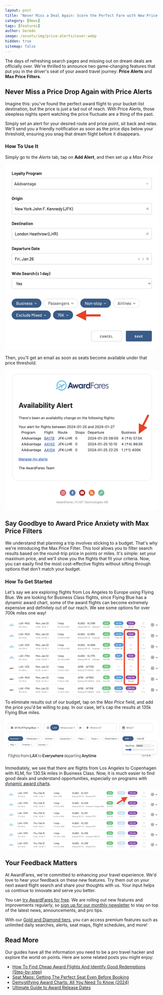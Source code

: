 ```yaml
---
layout: post
title: "Never Miss a Deal Again: Score the Perfect Fare with New Price Alerts and Filters"
category: [News]
tags: [Features]
author: Germán
image: /assets/img/price-alerts/cover.webp
hidden: true
sitemap: false
---
```


The days of refreshing search pages and missing out on dream deals are officially over. We're thrilled to announce two game-changing features that put you in the driver's seat of your award travel journey: **Price Alerts** and **Max Price Filters**.

## Never Miss a Price Drop Again with Price Alerts

Imagine this: you've found the perfect award flight to your bucket-list destination, but the price is just a tad out of reach. With Price Alerts, those sleepless nights spent watching the price fluctuate are a thing of the past.

Simply set an alert for your desired route and price point, sit back and relax. We'll send you a friendly notification as soon as the price dips below your threshold, ensuring you snag that dream flight before it disappears.

### How To Use It

Simply go to the *Alerts* tab, tap on **Add Alert**, and then set up a *Max Price*

<img src="../assets/img/price-alerts/aa-alert-price.webp" alt="Setting a Price Alert on AwardFares" class="noborder"/>

Then, you'll get an email as soon as seats become available under that price threshold.

<img src="../assets/img/price-alerts/aa-alert-email.webp" alt="Email after receiving a Price Alert on AwardFares" class="noborder"/>

## Say Goodbye to Award Price Anxiety with Max Price Filters

We understand that planning a trip involves sticking to a budget. That's why we're introducing the Max Price Filter. This tool allows you to filter search results based on the round-trip price in points or miles. It's simple: set your maximum price, and we'll show you the flights that fit your criteria. Now, you can easily find the most cost-effective flights without sifting through options that don't match your budget.

### How To Get Started

Let's say we are exploring flights from Los Angeles to Europe using Flying Blue. We are looking for Business Class flights, since Flying Blue has a dynamic award chart, some of the award flights can become extremely expensive and definitely out of our reach. We see some options for over 700k miles one way!

<img src="../assets/img/price-alerts/lax-europe-fb.webp" alt="Award flights from Los Angeles to Europe using Flying Blue (AwardFares)" class="noborder"/>

To eliminate results out of our budget, tap on the *Max Price* field, and add the price you'd be willing to pay. In our case, let's cap the results at 135k Flying Blue miles.

<img src="../assets/img/price-alerts/lax-max-price.webp" alt="Set up a maximum price in points or miles when using AwardFares to search an award flight." class="noborder"/>

Immediately, we see that there are flights from Los Angeles to Copenhagen with KLM, for 130.5k miles in Business Class. Now, it is much easier to find good deals and understand opportunities, especially on programs with [dynamic award charts](https://blog.awardfares.com/demystifying-award-charts/).

<img src="../assets/img/price-alerts/lax-europe-fb-filtered.webp" alt="Award flights from Los Angeles to Europe using Flying Blue, maximum 135k miles (AwardFares)" class="noborder"/>

## Your Feedback Matters

At AwardFares, we're committed to enhancing your travel experience. We'd love to hear your feedback on these new features. Try them out on your next award flight search and share your thoughts with us. Your input helps us continue to innovate and serve you better.

You can [try AwardFares for free](https://awardfares.com/). We are rolling out new features and improvements regularly, so [sign up for our monthly newsletter](https://awardfares.com/newsletter) to stay on top of the latest news, announcements, and pro tips.

With our [Gold and Diamond tiers](https://awardfares.com/pricing), you can access premium features such as unlimited daily searches, alerts, seat maps, flight schedules, and more!

## Read More

Our guides have all the information you need to be a pro travel hacker and explore the world on points. Here are some related posts you might enjoy:

- [How To Find Cheap Award Flights And Identify Good Redemptions (Step-by-step)](https://blog.awardfares.com/how-to-find-cheap-award-flights/)
- [Seat Maps: Getting The Perfect Seat Even Before Booking](https://blog.awardfares.com/seatmaps-guide/)
- [Demystifying Award Charts: All You Need To Know (2024)](https://blog.awardfares.com/demystifying-award-charts/)
- [Ultimate Guide to Award Release Dates](https://blog.awardfares.com/ultimate-guide-to-award-release-dates)